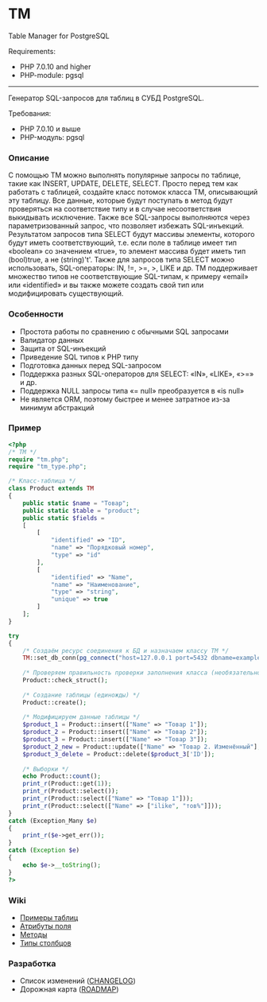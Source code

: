 # TM

Table Manager for PostgreSQL

Requirements: 
- PHP 7.0.10 and higher
- PHP-module: pgsql

-------------------------------------------------------------------------------------

Генератор SQL-запросов для таблиц в СУБД PostgreSQL.

Требования: 
- PHP 7.0.10 и выше
- PHP-модуль: pgsql

### Описание
С помощью TM можно выполнять популярные запросы по таблице, такие как INSERT, UPDATE, DELETE, SELECT. Просто перед тем как работать с таблицей, создайте класс потомок класса TM, описывающий эту таблицу. Все данные, которые будут поступать в метод будут проверяться на соответствие типу и в случае несоответствия выкидывать исключение. Также все SQL-запросы выполняются через параметризованный запрос, что позволяет избежать SQL-инъекций. Результатом запросов типа SELECT будут массивы элементы, которого будут иметь соответствующий, т.е. если поле в таблице имеет тип «boolean» со значением «true», то элемент массива будет иметь тип (bool)true, а не (string)'t'. Также для запросов типа SELECT можно использовать, SQL-операторы: IN, !=, >=, >, LIKE и др. TM поддерживает множество типов не соответствующие SQL-типам, к примеру «email» или «identified» и вы также можете создать свой тип или модифицировать существующий.

### Особенности
* Простота работы по сравнению с обычными SQL запросами
* Валидатор данных
* Защита от SQL-инъекций
* Приведение SQL типов к PHP типу
* Подготовка данных перед SQL-запросом
* Поддержка разных SQL-операторов для SELECT: «IN», «LIKE», «>=» и др.
* Поддержка NULL запросы типа «= null» преобразуется в «is null»
* Не является ORM, поэтому быстрее и менее затратное из-за минимум абстракций

### Пример
```php
<?php
/* TM */
require "tm.php";
require "tm_type.php";

/* Класс-таблица */
class Product extends TM
{
	public static $name = "Товар";
	public static $table = "product";
	public static $fields = 
	[
		[
			"identified" => "ID",
			"name" => "Порядковый номер",
			"type" => "id"
		],
		[
			"identified" => "Name",
			"name" => "Наименование",
			"type" => "string",
			"unique" => true
		]
	];
}

try
{
	/* Создаём ресурс соединения к БД и назначаем классу TM */
	TM::set_db_conn(pg_connect("host=127.0.0.1 port=5432 dbname=example user=example password=pass"));
	
	/* Проверяем правильность проверки заполнения класса (необязательно) */
	Product::check_struct();
	
	/* Создание таблицы (единожды) */
	Product::create();
	
	/* Модифицируем данные таблицы */
	$product_1 = Product::insert(["Name" => "Товар 1"]);
	$product_2 = Product::insert(["Name" => "Товар 2"]);
	$product_3 = Product::insert(["Name" => "Товар 3"]);
	$product_2_new = Product::update(["Name" => "Товар 2. Изменённый"], $product_2['ID']);
	$product_3_delete = Product::delete($product_3['ID']);
	
	/* Выборки */
	echo Product::count();		
	print_r(Product::get(1));
	print_r(Product::select());
	print_r(Product::select(["Name" => "Товар 1"]));
	print_r(Product::select(["Name" => ["ilike", "тов%"]]));
}
catch (Exception_Many $e)
{
	print_r($e->get_err());
}
catch (Exception $e)
{
	echo $e->__toString();
}
?>
```

### Wiki
- [Примеры таблиц](https://github.com/hharek/tm/wiki/%D0%9F%D1%80%D0%B8%D0%BC%D0%B5%D1%80%D1%8B-%D1%82%D0%B0%D0%B1%D0%BB%D0%B8%D1%86)
- [Атрибуты поля](https://github.com/hharek/tm/wiki/%D0%90%D1%82%D1%80%D0%B8%D0%B1%D1%83%D1%82%D1%8B-%D0%BF%D0%BE%D0%BB%D1%8F)
- [Методы](https://github.com/hharek/tm/wiki/%D0%9C%D0%B5%D1%82%D0%BE%D0%B4%D1%8B)
- [Типы столбцов](https://github.com/hharek/tm/wiki/%D0%A2%D0%B8%D0%BF%D1%8B-%D1%81%D1%82%D0%BE%D0%BB%D0%B1%D1%86%D0%BE%D0%B2)

### Разработка
- Список изменений ([CHANGELOG](https://github.com/hharek/tm/wiki/CHANGELOG))
- Дорожная карта ([ROADMAP](https://github.com/hharek/tm/wiki/ROADMAP))

